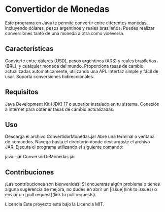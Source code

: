 # Convertidor de Monedas
Este programa en Java te permite convertir entre diferentes monedas, incluyendo dólares, pesos argentinos y reales brasileños. Puedes realizar conversiones tanto de una moneda a otra como viceversa.

## Características
Convierte entre dólares (USD), pesos argentinos (ARS) y reales brasileños (BRL), y cualquier moneda del mundo.
Proporciona tasas de cambio actualizadas automáticamente, utilizando una API.
Interfaz simple y fácil de usar.
Soporta conversiones bidireccionales.

## Requisitos
Java Development Kit (JDK) 17 o superior instalado en tu sistema.
Conexión a internet para obtener tasas de cambio actualizadas.

## Uso
Descarga el archivo ConvertidorMonedas.jar
Abre una terminal o ventana de comandos.
Navega hasta el directorio donde descargaste el archivo JAR.
Ejecuta el programa utilizando el siguiente comando:

java  -jar  ConversorDeMonedas.jar

## Contribuciones
¡Las contribuciones son bienvenidas! Si encuentras algún problema o tienes alguna sugerencia de mejora, no dudes en abrir un [issue](link to issues) o enviar un [pull request](link to pull requests).

Licencia
Este proyecto está bajo la Licencia MIT.

